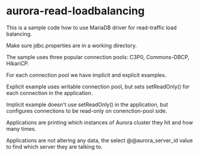 # aurora-read-loadbalancing

This is a sample code how to use MariaDB driver for read-traffic load balancing.

Make sure jdbc.properties are in a working directory.

The sample uses three popular connection pools: C3P0, Commons-DBCP, HikariCP.

For each connection pool we have implicit and explicit examples. 

Explicit example uses writable connection pool, but sets setReadOnly() for each connection in the application. 

Implicit example doesn't use setReadOnly() in the application, but configures connections to be read-only on conenction-pool side.

Applications are printing which instances of Aurora cluster they hit and how many times.

Applications are not altering any data, the select @@aurora_server_id value to find which server they are talking to.
